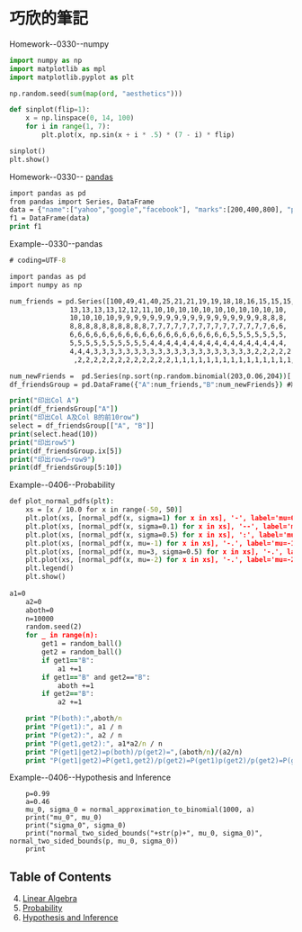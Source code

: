 巧欣的筆記
=========================

Homework--0330--numpy
```python
import numpy as np
import matplotlib as mpl
import matplotlib.pyplot as plt

np.random.seed(sum(map(ord, "aesthetics")))

def sinplot(flip=1):
    x = np.linspace(0, 14, 100)
    for i in range(1, 7):
        plt.plot(x, np.sin(x + i * .5) * (7 - i) * flip)

sinplot()
plt.show()
```
Homework--0330--
[pandas](http://wiki.jikexueyuan.com/project/start-learning-python/311.html)

```bat
import pandas as pd
from pandas import Series, DataFrame
data = {"name":["yahoo","google","facebook"], "marks":[200,400,800], "price":[9, 3, 7]}
f1 = DataFrame(data)
print f1
```

Example--0330--pandas


```bat
# coding=UTF-8

import pandas as pd
import numpy as np

num_friends = pd.Series([100,49,41,40,25,21,21,19,19,18,18,16,15,15,15,15,14,14,
               13,13,13,13,12,12,11,10,10,10,10,10,10,10,10,10,10,10,
               10,10,10,10,9,9,9,9,9,9,9,9,9,9,9,9,9,9,9,9,9,9,8,8,8,
               8,8,8,8,8,8,8,8,8,8,7,7,7,7,7,7,7,7,7,7,7,7,7,7,7,6,6,
               6,6,6,6,6,6,6,6,6,6,6,6,6,6,6,6,6,6,6,6,5,5,5,5,5,5,5,
               5,5,5,5,5,5,5,5,5,5,4,4,4,4,4,4,4,4,4,4,4,4,4,4,4,4,4,
               4,4,4,3,3,3,3,3,3,3,3,3,3,3,3,3,3,3,3,3,3,3,3,2,2,2,2,2
                ,2,2,2,2,2,2,2,2,2,2,2,2,1,1,1,1,1,1,1,1,1,1,1,1,1,1,1,1,1,1,1,1,1,1])

num_newFriends =  pd.Series(np.sort(np.random.binomial(203,0.06,204))[::-1]) #用A series去建立B series
df_friendsGroup = pd.DataFrame({"A":num_friends,"B":num_newFriends}) #將兩張series合成為一個DataFrame

print("印出Col A")
print(df_friendsGroup["A"])
print("印出Col A及Col B的前10row")
select = df_friendsGroup[["A", "B"]]
print(select.head(10))
print("印出row5")
print(df_friendsGroup.ix[5])
print("印出row5~row9")
print(df_friendsGroup[5:10])
```  

Example--0406--Probability

```bat
def plot_normal_pdfs(plt):
    xs = [x / 10.0 for x in range(-50, 50)]
    plt.plot(xs, [normal_pdf(x, sigma=1) for x in xs], '-', label='mu=0,sigma=1')
    plt.plot(xs, [normal_pdf(x, sigma=0.1) for x in xs], '--', label='mu=0,sigma=0.1')
    plt.plot(xs, [normal_pdf(x, sigma=0.5) for x in xs], ':', label='mu=0,sigma=0.5')
    plt.plot(xs, [normal_pdf(x, mu=-1) for x in xs], '-.', label='mu=-1,sigma=1')
    plt.plot(xs, [normal_pdf(x, mu=3, sigma=0.5) for x in xs], '-.', label='mu=3,sigma=0.5')
    plt.plot(xs, [normal_pdf(x, mu=-2) for x in xs], '-.', label='mu=-2,sigma=1')
    plt.legend()
    plt.show()
    
a1=0
    a2=0
    aboth=0
    n=10000
    random.seed(2)
    for _ in range(n):
        get1 = random_ball()
        get2 = random_ball()
        if get1=="B":
            a1 +=1
        if get1=="B" and get2=="B":
            aboth +=1
        if get2=="B":
            a2 +=1

    print "P(both):",aboth/n
    print "P(get1):", a1 / n
    print "P(get2):", a2 / n
    print "P(get1,get2):", a1*a2/n / n
    print "P(get1|get2)=p(both)/p(get2)=",(aboth/n)/(a2/n)
    print "P(get1|get2)=P(get1,get2)/p(get2)=P(get1)p(get2)/p(get2)=P(get1)",  (a1 / n)
```  
Example--0406--Hypothesis and Inference
```
    p=0.99
    a=0.46
    mu_0, sigma_0 = normal_approximation_to_binomial(1000, a)
    print("mu_0", mu_0)
    print("sigma_0", sigma_0)
    print("normal_two_sided_bounds("+str(p)+", mu_0, sigma_0)", normal_two_sided_bounds(p, mu_0, sigma_0))
    print
``` 
## Table of Contents
4. [Linear Algebra](https://github.com/joelgrus/data-science-from-scratch/blob/master/code/linear_algebra.py)
6. [Probability](https://github.com/joelgrus/data-science-from-scratch/blob/master/code/probability.py)
7. [Hypothesis and Inference](https://github.com/joelgrus/data-science-from-scratch/blob/master/code/hypothesis_and_inference.py)
